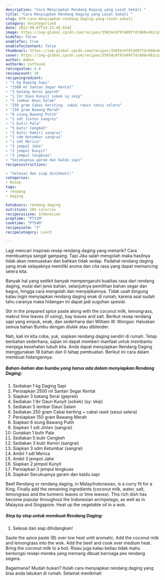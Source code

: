 ```yaml
---
description: "Cara Menyiapkan Rendang Daging yang Lezat Sekali "
title: "Cara Menyiapkan Rendang Daging yang Lezat Sekali "
slug: 979-cara-menyiapkan-rendang-daging-yang-lezat-sekali
category: Uncategorized
date: 2022-09-07T14:23:48.634Z
image: https://img-global.cpcdn.com/recipes/35034c6f97a09f7d/680x482cq70/rendang-daging-foto-resep-utama.jpg
hideToc: false
enableToc: true
enableTocContent: false
thumbnail: https://img-global.cpcdn.com/recipes/35034c6f97a09f7d/680x482cq70/rendang-daging-foto-resep-utama.jpg
cover: https://img-global.cpcdn.com/recipes/35034c6f97a09f7d/680x482cq70/rendang-daging-foto-resep-utama.jpg
author: Admin
authorAv: notfound
ratingvalue: 4.4
reviewcount: 10
recipeingredient:
- "1 kg Daging Sapi"
- "2500 ml Santan Segar Kental"
- "3 batang Serai geprek"
- "1 lbr Daun Kunyit sobek sy skip"
- "5 lembar Daun Salam"
- "250 gram Cabai keriting  cabai rawit sesui selera"
- "150 gram Bawang Merah"
- "6 siung Bawang Putih"
- "1 sdt Jinten sangrai"
- "1 butir Pala"
- "5 butir Cengkeh"
- "3 butir Kemiri sangrai"
- "3 sdm Ketumbar sangrai"
- "1 sdt Merica"
- "3 jempol Jahe"
- "2 jempol Kunyit"
- "3 jempul lengkuas"
- "Secukupnya garam dan kaldu sapi"
recipeinstructions:

- "Selesai dan siap dinikmati!"
categories:
- Resep
tags:
- rendang
- daging

katakunci: rendang daging 
nutrition: 284 calories
recipecuisine: Indonesian
preptime: "PT31M"
cooktime: "PT54M"
recipeyield: "3"
recipecategory: Lunch

---
```



Lagi mencari inspirasi resep rendang daging yang menarik? Cara membuatnya sangat gampang. Tapi Jika salah mengolah maka hasilnya tidak akan memuaskan dan bahkan tidak sedap. Padahal rendang daging yang enak selayaknya memiliki aroma dan cita rasa yang dapat memancing selera kita.


Banyak hal yang sedikit banyak mempengaruhi kualitas rasa dari rendang daging, mulai dari jenis bahan, selanjutnya pemilihan bahan segar dan bagus, hingga cara mengolah dan menyajikannya. Tidak usah bingung kalau ingin menyiapkan rendang daging enak di rumah, karena asal sudah tahu caranya maka hidangan ini dapat jadi suguhan spesial.

Stir in the prepared spice paste along with the coconut milk, lemongrass, makrut lime leaves (if using), bay leaves and salt. Berikut resep rendang sapi yang empuk, enak, dan sederhana dari William W. Wongso: Haluskan semua bahan Bumbu dengan diulek atau diblender.


Nah, kali ini kita coba, yuk, siapkan rendang daging sendiri di rumah. Tetap berbahan sederhana, sajian ini dapat memberi manfaat untuk membantu menjaga kesehatan tubuh kita. Anda dapat menyiapkan Rendang Daging menggunakan 18 bahan dan 0 tahap pembuatan. Berikut ini cara dalam membuat hidangannya.

<!--inarticleads1-->

##### Bahan-bahan dan bumbu yang harus ada dalam menyiapkan Rendang Daging:

1. Sediakan 1 kg Daging Sapi
1. Persiapkan 2500 ml Santan Segar Kental
1. Siapkan 3 batang Serai (geprek)
1. Sediakan 1 lbr Daun Kunyit (sobek) (sy: skip)
1. Sediakan 5 lembar Daun Salam
1. Sediakan 250 gram Cabai keriting + cabai rawit (sesui selera)
1. Persiapkan 150 gram Bawang Merah
1. Siapkan 6 siung Bawang Putih
1. Siapkan 1 sdt Jinten (sangrai)
1. Gunakan 1 butir Pala
1. Sediakan 5 butir Cengkeh
1. Sediakan 3 butir Kemiri (sangrai)
1. Siapkan 3 sdm Ketumbar (sangrai)
1. Ambil 1 sdt Merica
1. Ambil 3 jempol Jahe
1. Siapkan 2 jempol Kunyit
1. Persiapkan 3 jempul lengkuas
1. Siapkan Secukupnya garam dan kaldu sapi


Beef Rendang or rendang daging, in Malay/Indonesian, is a curry fit for a King. Finally add the remaining ingredients (coconut milk, water, salt, lemongrass and the turmeric leaves or lime leaves). This rich dish has become popular throughout the Indonesian archipelago, as well as in Malaysia and Singapore. Heat up the vegetable oil in a wok. 

<!--inarticleads2-->

##### Step by step untuk membuat Rendang Daging:


1. Selesai dan siap dihidangkan!

Saute the spice paste (B) over low heat until aromatic. Add the coconut milk and lemongrass into the wok. Add the beef and cook over medium heat. Bring the coconut milk to a boil. Risau juga kalau beliau tidak mahu berkongsi resepi mereka yang memang dibuat berniaga pes rendang segera. 

Bagaimana? Mudah bukan? Itulah cara menyiapkan rendang daging yang bisa anda lakukan di rumah. Selamat menikmati
